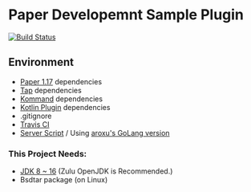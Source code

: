 # Paper Developemnt Sample Plugin

[![Build Status](https://travis-ci.com/qogusdn1017/hyeon-sample-plugin.svg?branch=master)](https://travis-ci.com/qogusdn1017/hyeon-sample-plugin)

## Environment

- [Paper 1.17](https://papermc.io/downloads) dependencies
- [Tap](https://github.com/monun/tap) dependencies
- [Kommand](https://github.com/monun/kommand/) dependencies
- [Kotlin Plugin](https://github.com/monun/kotlin-plugin/) dependencies
- .gitignore
- [Travis CI](https://travis-ci.com/)
- [Server Script](https://github.com/monun/server-script) / Using [aroxu's GoLang version](https://github.com/aroxu/server-script/)

### This Project Needs:

- [JDK 8 ~ 16](https://www.azul.com/downloads/) (Zulu OpenJDK is Recommended.)
- Bsdtar package (on Linux)